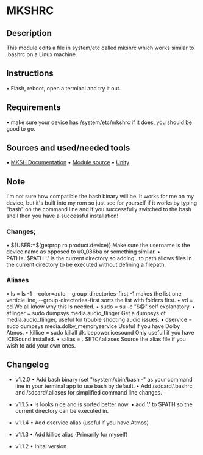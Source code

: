 # MKSHRC

## Description
This module edits a file in system/etc called mkshrc which works similar to 
.bashrc on a Linux machine.

## Instructions
• Flash, reboot, open a terminal and try it out.

## Requirements
• make sure your device has /system/etc/mkshrc if it does, you should be good 
to go.

## Sources and used/needed tools
 • [MKSH Documentation](https://www.mirbsd.org/mksh.htm)
 • [Module source](https://github.com/skittles9823/mkshrc)
 • [Unity](https://github.com/Zackptg5/Unity)


## Note
I'm not sure how compatible the bash binary will be. It works for me on my 
device, but it's built into my rom so just see for yourself if it works by 
typing "bash" on the command line and if you successfully switched to the 
bash shell then you have a successful installation!

### Changes;
 • ${USER:=$(getprop ro.product.device)}
Make sure the username is the device name as opposed to u0_086ba or something similar.
 • PATH=.:$PATH
'.' is the current directory so adding . to path allows files in the current directory 
to be executed without defining a filepath.

### Aliases
 • ls = ls -1 --color=auto --group-directories-first
-1 makes the list one verticle line,  --group-directories-first sorts the list with folders first.
 • vd = cd
We all know why this is needed.
 • sudo = su -c "$@"
self explanatory.
 • aflinger = sudo dumpsys media.audio_flinger
Get a dumpsys of media.audio_flinger, useful for trouble shooting audio issues.
 • dservice = sudo dumpsys media.dolby_memoryservice
Useful if you have Dolby Atmos.
 • killice = sudo killall dk.icepower.icesound
Only usefull if you have ICESound installed.
 • salias = . $ETC/.aliases
Source the alias file if you wish to add your own ones.

## Changelog
- v1.2.0
  • Add bash binary (set "/system/xbin/bash -" as your command line in your terminal app to use bash by default.
  • Add /sdcard/.bashrc and /sdcard/.aliases for simplified command line changes.

- v1.1.5
  • ls looks nice and is sorted better now.
  • add '.' to $PATH so the current directory can be executed in.

- v1.1.4
  • Add dservice alias (useful if you have Atmos)

- v1.1.3
  • Add killice alias (Primarily for myself)

- v1.1.2
  • Inital version
